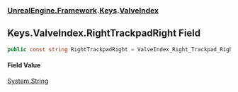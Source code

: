 ### [UnrealEngine.Framework](UnrealEngine_Framework.md 'UnrealEngine.Framework').[Keys](Keys.md 'UnrealEngine.Framework.Keys').[ValveIndex](Keys_ValveIndex.md 'UnrealEngine.Framework.Keys.ValveIndex')
## Keys.ValveIndex.RightTrackpadRight Field
```csharp
public const string RightTrackpadRight = ValveIndex_Right_Trackpad_Right;
```
#### Field Value
[System.String](https://docs.microsoft.com/en-us/dotnet/api/System.String 'System.String')
